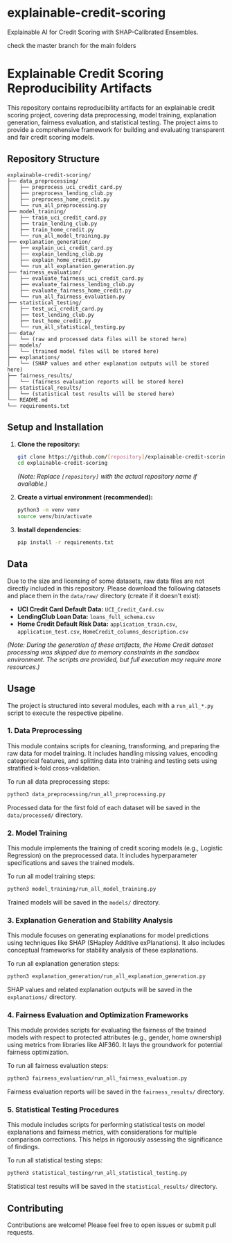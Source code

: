 # explainable-credit-scoring
Explainable AI for Credit Scoring with SHAP-Calibrated Ensembles.



check the master branch for the main folders
# Explainable Credit Scoring Reproducibility Artifacts

This repository contains reproducibility artifacts for an explainable credit scoring project, covering data preprocessing, model training, explanation generation, fairness evaluation, and statistical testing. The project aims to provide a comprehensive framework for building and evaluating transparent and fair credit scoring models.

## Repository Structure

```
explainable-credit-scoring/
├── data_preprocessing/
│   ├── preprocess_uci_credit_card.py
│   ├── preprocess_lending_club.py
│   ├── preprocess_home_credit.py
│   └── run_all_preprocessing.py
├── model_training/
│   ├── train_uci_credit_card.py
│   ├── train_lending_club.py
│   ├── train_home_credit.py
│   └── run_all_model_training.py
├── explanation_generation/
│   ├── explain_uci_credit_card.py
│   ├── explain_lending_club.py
│   ├── explain_home_credit.py
│   └── run_all_explanation_generation.py
├── fairness_evaluation/
│   ├── evaluate_fairness_uci_credit_card.py
│   ├── evaluate_fairness_lending_club.py
│   ├── evaluate_fairness_home_credit.py
│   └── run_all_fairness_evaluation.py
├── statistical_testing/
│   ├── test_uci_credit_card.py
│   ├── test_lending_club.py
│   ├── test_home_credit.py
│   └── run_all_statistical_testing.py
├── data/
│   └── (raw and processed data files will be stored here)
├── models/
│   └── (trained model files will be stored here)
├── explanations/
│   └── (SHAP values and other explanation outputs will be stored here)
├── fairness_results/
│   └── (fairness evaluation reports will be stored here)
├── statistical_results/
│   └── (statistical test results will be stored here)
└── README.md
└── requirements.txt
```

## Setup and Installation

1.  **Clone the repository:**
    ```bash
    git clone https://github.com/[repository]/explainable-credit-scoring.git
    cd explainable-credit-scoring
    ```
    *(Note: Replace `[repository]` with the actual repository name if available.)*

2.  **Create a virtual environment (recommended):**
    ```bash
    python3 -m venv venv
    source venv/bin/activate
    ```

3.  **Install dependencies:**
    ```bash
    pip install -r requirements.txt
    ```

## Data

Due to the size and licensing of some datasets, raw data files are not directly included in this repository. Please download the following datasets and place them in the `data/raw/` directory (create if it doesn't exist):

*   **UCI Credit Card Default Data:** `UCI_Credit_Card.csv`
*   **LendingClub Loan Data:** `loans_full_schema.csv`
*   **Home Credit Default Risk Data:** `application_train.csv`, `application_test.csv`, `HomeCredit_columns_description.csv`

*(Note: During the generation of these artifacts, the Home Credit dataset processing was skipped due to memory constraints in the sandbox environment. The scripts are provided, but full execution may require more resources.)*

## Usage

The project is structured into several modules, each with a `run_all_*.py` script to execute the respective pipeline.

### 1. Data Preprocessing

This module contains scripts for cleaning, transforming, and preparing the raw data for model training. It includes handling missing values, encoding categorical features, and splitting data into training and testing sets using stratified k-fold cross-validation.

To run all data preprocessing steps:
```bash
python3 data_preprocessing/run_all_preprocessing.py
```

Processed data for the first fold of each dataset will be saved in the `data/processed/` directory.

### 2. Model Training

This module implements the training of credit scoring models (e.g., Logistic Regression) on the preprocessed data. It includes hyperparameter specifications and saves the trained models.

To run all model training steps:
```bash
python3 model_training/run_all_model_training.py
```

Trained models will be saved in the `models/` directory.

### 3. Explanation Generation and Stability Analysis

This module focuses on generating explanations for model predictions using techniques like SHAP (SHapley Additive exPlanations). It also includes conceptual frameworks for stability analysis of these explanations.

To run all explanation generation steps:
```bash
python3 explanation_generation/run_all_explanation_generation.py
```

SHAP values and related explanation outputs will be saved in the `explanations/` directory.

### 4. Fairness Evaluation and Optimization Frameworks

This module provides scripts for evaluating the fairness of the trained models with respect to protected attributes (e.g., gender, home ownership) using metrics from libraries like AIF360. It lays the groundwork for potential fairness optimization.

To run all fairness evaluation steps:
```bash
python3 fairness_evaluation/run_all_fairness_evaluation.py
```

Fairness evaluation reports will be saved in the `fairness_results/` directory.

### 5. Statistical Testing Procedures

This module includes scripts for performing statistical tests on model explanations and fairness metrics, with considerations for multiple comparison corrections. This helps in rigorously assessing the significance of findings.

To run all statistical testing steps:
```bash
python3 statistical_testing/run_all_statistical_testing.py
```

Statistical test results will be saved in the `statistical_results/` directory.

## Contributing

Contributions are welcome! Please feel free to open issues or submit pull requests.
